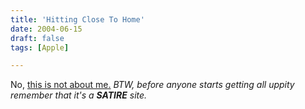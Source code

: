 ```yaml
---
title: 'Hitting Close To Home'
date: 2004-06-15
draft: false
tags: [Apple]

---
```


No, [this is not about me.](http://www.holyobserver.com/detail.php?isu=v01i04&art=mac) _BTW, before anyone starts getting all uppity remember that it's a **SATIRE** site._